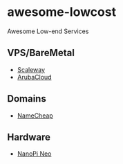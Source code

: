 # awesome-lowcost
Awesome Low-end Services

## VPS/BareMetal
* [Scaleway](//www.scaleway.com)
* [ArubaCloud](//arubacloud.com)

## Domains
* [NameCheap](//namecheap.com)

## Hardware
* [NanoPi Neo](//www.friendlyarm.com/index.php?route=product/product&path=69&product_id=132)

